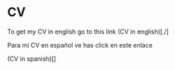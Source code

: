# CV

To get my CV in english go to this link
(CV in english)[./]

Para mi CV en español ve has click en este enlace

(CV in spanish)[]
